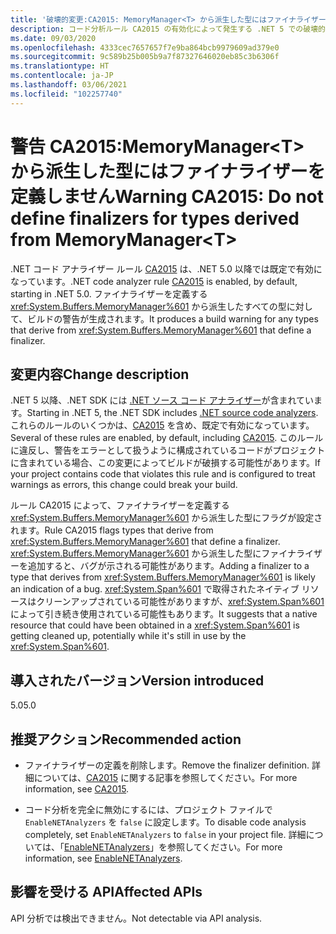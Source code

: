 ```yaml
---
title: '破壊的変更:CA2015: MemoryManager<T> から派生した型にはファイナライザーを定義しません'
description: コード分析ルール CA2015 の有効化によって発生する .NET 5 での破壊的変更について学習します。
ms.date: 09/03/2020
ms.openlocfilehash: 4333cec7657657f7e9ba864bcb9979609ad379e0
ms.sourcegitcommit: 9c589b25b005b9a7f87327646020eb85c3b6306f
ms.translationtype: HT
ms.contentlocale: ja-JP
ms.lasthandoff: 03/06/2021
ms.locfileid: "102257740"
---
```

# <a name="warning-ca2015-do-not-define-finalizers-for-types-derived-from-memorymanagert"></a><span data-ttu-id="26376-103">警告 CA2015:MemoryManager\<T> から派生した型にはファイナライザーを定義しません</span><span class="sxs-lookup"><span data-stu-id="26376-103">Warning CA2015: Do not define finalizers for types derived from MemoryManager\<T></span></span>

<span data-ttu-id="26376-104">.NET コード アナライザー ルール [CA2015](/visualstudio/code-quality/ca2015) は、.NET 5.0 以降では既定で有効になっています。</span><span class="sxs-lookup"><span data-stu-id="26376-104">.NET code analyzer rule [CA2015](/visualstudio/code-quality/ca2015) is enabled, by default, starting in .NET 5.0.</span></span> <span data-ttu-id="26376-105">ファイナライザーを定義する <xref:System.Buffers.MemoryManager%601> から派生したすべての型に対して、ビルドの警告が生成されます。</span><span class="sxs-lookup"><span data-stu-id="26376-105">It produces a build warning for any types that derive from <xref:System.Buffers.MemoryManager%601> that define a finalizer.</span></span>

## <a name="change-description"></a><span data-ttu-id="26376-106">変更内容</span><span class="sxs-lookup"><span data-stu-id="26376-106">Change description</span></span>

<span data-ttu-id="26376-107">.NET 5 以降、.NET SDK には [.NET ソース コード アナライザー](../../../../fundamentals/code-analysis/overview.md)が含まれています。</span><span class="sxs-lookup"><span data-stu-id="26376-107">Starting in .NET 5, the .NET SDK includes [.NET source code analyzers](../../../../fundamentals/code-analysis/overview.md).</span></span> <span data-ttu-id="26376-108">これらのルールのいくつかは、[CA2015](/visualstudio/code-quality/ca2015) を含め、既定で有効になっています。</span><span class="sxs-lookup"><span data-stu-id="26376-108">Several of these rules are enabled, by default, including [CA2015](/visualstudio/code-quality/ca2015).</span></span> <span data-ttu-id="26376-109">このルールに違反し、警告をエラーとして扱うように構成されているコードがプロジェクトに含まれている場合、この変更によってビルドが破損する可能性があります。</span><span class="sxs-lookup"><span data-stu-id="26376-109">If your project contains code that violates this rule and is configured to treat warnings as errors, this change could break your build.</span></span>

<span data-ttu-id="26376-110">ルール CA2015 によって、ファイナライザーを定義する <xref:System.Buffers.MemoryManager%601> から派生した型にフラグが設定されます。</span><span class="sxs-lookup"><span data-stu-id="26376-110">Rule CA2015 flags types that derive from <xref:System.Buffers.MemoryManager%601> that define a finalizer.</span></span> <span data-ttu-id="26376-111"><xref:System.Buffers.MemoryManager%601> から派生した型にファイナライザーを追加すると、バグが示される可能性があります。</span><span class="sxs-lookup"><span data-stu-id="26376-111">Adding a finalizer to a type that derives from <xref:System.Buffers.MemoryManager%601> is likely an indication of a bug.</span></span> <span data-ttu-id="26376-112"><xref:System.Span%601> で取得されたネイティブ リソースはクリーンアップされている可能性がありますが、<xref:System.Span%601> によって引き続き使用されている可能性もあります。</span><span class="sxs-lookup"><span data-stu-id="26376-112">It suggests that a native resource that could have been obtained in a <xref:System.Span%601> is getting cleaned up, potentially while it's still in use by the <xref:System.Span%601>.</span></span>

## <a name="version-introduced"></a><span data-ttu-id="26376-113">導入されたバージョン</span><span class="sxs-lookup"><span data-stu-id="26376-113">Version introduced</span></span>

<span data-ttu-id="26376-114">5.0</span><span class="sxs-lookup"><span data-stu-id="26376-114">5.0</span></span>

## <a name="recommended-action"></a><span data-ttu-id="26376-115">推奨アクション</span><span class="sxs-lookup"><span data-stu-id="26376-115">Recommended action</span></span>

- <span data-ttu-id="26376-116">ファイナライザーの定義を削除します。</span><span class="sxs-lookup"><span data-stu-id="26376-116">Remove the finalizer definition.</span></span> <span data-ttu-id="26376-117">詳細については、[CA2015](/visualstudio/code-quality/ca2015) に関する記事を参照してください。</span><span class="sxs-lookup"><span data-stu-id="26376-117">For more information, see [CA2015](/visualstudio/code-quality/ca2015).</span></span>

- <span data-ttu-id="26376-118">コード分析を完全に無効にするには、プロジェクト ファイルで `EnableNETAnalyzers` を `false` に設定します。</span><span class="sxs-lookup"><span data-stu-id="26376-118">To disable code analysis completely, set `EnableNETAnalyzers` to `false` in your project file.</span></span> <span data-ttu-id="26376-119">詳細については、「[EnableNETAnalyzers](../../../project-sdk/msbuild-props.md#enablenetanalyzers)」を参照してください。</span><span class="sxs-lookup"><span data-stu-id="26376-119">For more information, see [EnableNETAnalyzers](../../../project-sdk/msbuild-props.md#enablenetanalyzers).</span></span>

## <a name="affected-apis"></a><span data-ttu-id="26376-120">影響を受ける API</span><span class="sxs-lookup"><span data-stu-id="26376-120">Affected APIs</span></span>

<span data-ttu-id="26376-121">API 分析では検出できません。</span><span class="sxs-lookup"><span data-stu-id="26376-121">Not detectable via API analysis.</span></span>

<!--

### Affected APIs

Not detectable via API analysis.

### Category

Code analysis

-->
